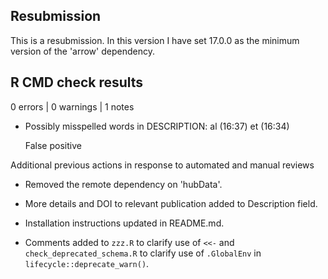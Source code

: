 ## Resubmission

This is a resubmission. In this version I have set 17.0.0 as the minimum version of the 'arrow' dependency.

## R CMD check results

0 errors | 0 warnings | 1 notes


*   Possibly misspelled words in DESCRIPTION:
    al (16:37)
    et (16:34)
    
    False positive

Additional previous actions in response to automated and manual reviews

*   Removed the remote dependency on 'hubData'.

*   More details and DOI to relevant publication added to Description field.

*   Installation instructions updated in README.md.

*   Comments added to `zzz.R` to clarify use of `<<-` and `check_deprecated_schema.R` to clarify use of `.GlobalEnv` in `lifecycle::deprecate_warn()`.
